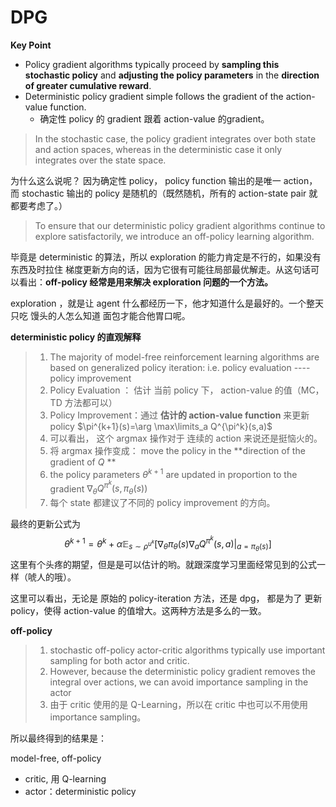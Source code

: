 # DPG



**Key Point**

* Policy gradient algorithms typically proceed by **sampling this stochastic policy** and **adjusting the policy parameters** in the **direction of greater cumulative reward**.
* Deterministic policy gradient simple follows the gradient of the action-value function.
  * 确定性 policy 的 gradient 跟着 action-value 的gradient。



> In the stochastic case, the policy gradient integrates over both state and action spaces, whereas in the deterministic case it only integrates over the state space.

为什么这么说呢？ 因为确定性 policy， policy function 输出的是唯一 action，而 stochastic 输出的 policy 是随机的（既然随机，所有的 action-state pair 就都要考虑了。）





> To ensure that our deterministic policy gradient algorithms continue to explore satisfactorily, we introduce an off-policy learning algorithm.

毕竟是 deterministic 的算法，所以 exploration 的能力肯定是不行的，如果没有东西及时拉住 梯度更新方向的话，因为它很有可能往局部最优解走。从这句话可以看出：**off-policy 经常是用来解决 exploration 问题的一个方法。**

exploration ，就是让 agent 什么都经历一下，他才知道什么是最好的。一个整天只吃 馒头的人怎么知道 面包才能合他胃口呢。



**deterministic policy 的直观解释**

> 1. The majority of model-free reinforcement learning algorithms are based on generalized policy iteration:  i.e.   policy evaluation ---- policy improvement
> 2. Policy Evaluation ： 估计 当前 policy 下， action-value 的值（MC，TD 方法都可以）
> 3. Policy Improvement：通过 **估计的 action-value function** 来更新 policy $\pi^{k+1}(s)=\arg \max\limits_a Q^{\pi^k}(s,a)$ 
> 4. 可以看出， 这个 argmax  操作对于 连续的 action 来说还是挺恼火的。
> 5. 将 argmax 操作变成： move the policy in the **direction of the gradient of $Q$ **
> 6. the policy parameters $\theta^{k+1}$  are updated in proportion to the gradient $\nabla_\theta Q^{\pi^k}(s,\pi_\theta(s))$
> 7. 每个 state 都建议了不同的 policy improvement 的方向。

最终的更新公式为 
$$
\theta^{k+1} = \theta^k+\alpha \mathbb E_{s \sim \rho^{u^k}}\Biggr[\nabla_\theta\pi_\theta(s)\nabla_aQ^{\pi^k}(s,a)\Bigr|_{a=\pi_\theta(s)}\Biggr]
$$
这里有个头疼的期望，但是是可以估计的哟。就跟深度学习里面经常见到的公式一样（唬人的哦）。

这里可以看出，无论是 原始的 policy-iteration 方法，还是 dpg， 都是为了 更新 policy，使得  action-value 的值增大。这两种方法是多么的一致。



**off-policy**

> 1. stochastic off-policy actor-critic algorithms typically use important sampling for both actor and critic.
> 2. However, because the deterministic policy gradient removes the integral over actions, we can avoid importance sampling in the actor
> 3. 由于 critic 使用的是 Q-Learning，所以在 critic 中也可以不用使用 importance sampling。



所以最终得到的结果是：

model-free, off-policy

* critic,  用 Q-learning
* actor：deterministic policy



